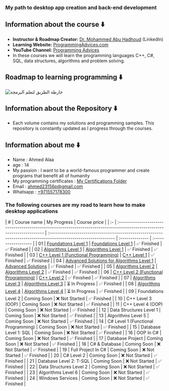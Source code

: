### My path to desktop app creation and back-end development 
## Information about the course ⬇️
* **Instructor & Roadmap Creator:** [Dr. Mohammed Abu Hadhoud](https://www.linkedin.com/in/abuhadhoud/) (LinkedIn)
* **Learning Website:** [ProgrammingAdvices.com](https://www.programmingadvices.com)
* **YouTube Channel:** [Programming Advices](https://www.youtube.com/@ProgrammingAdvices)
* In these courses we will learn the programming languages ​​C++, C#, SQL, data structures, algorithms and problem solving.
## Roadmap to learning programming ⬇️
![خارطة الطريق لتعلم البرمجة](https://github.com/user-attachments/assets/d30e2a41-2704-4d5d-a143-956c6b5670c3)

## Information about the Repository ⬇️
* Each volume contains my solutions and programming samples. This repository is constantly updated as I progress through the courses.
## Information about me ⬇️
* Name : Ahmed Alaa
* age  : 14
* My passion : I want to be a world-famous programmer and create programs that benefit all of humanity
* My programming certificates : [My Certifications Folder](./0.My%20programming%20certificates)
* Email : ahmed23156p@gmail.com <br>
* Whatsapp : [+971557178300](https://wa.me/971557178300)
### The following courses are my road to learn how to make desktop applications

| #  | Course name                                                                                                 | My Progress                                                                                               | Course price       | 
| :- | :----------------------------------------------------------------------------------------------------------------------- | :-------------------------------------------------------------------------------------------------------------- | :-------------- | :------------------ |
| 01 | [Foundations Level 1](https://programmingadvices.com/p/00316b)                                                               | [Foundations Level 1](./1.%20Foundations%20Level%201)                                                          | ✅ Finished     | ✅ Finished          |
| 02 | [Algorithms Level 1](https://programmingadvices.com/p/00316b1)                                                              | [Algorithms Level 1](./2.%20Algorithms%20Level%201)                                                           | ✅ Finished     | ✅ Finished          |
| 03 | [C++ Level 1 (Functional Programming)](https://programmingadvices.com/p/00316b11)                                         | [C++ Level 1](./3.%20C++%20LEVEL%201%20(FUNCTIONAL%20PROGRAMMING))                                             | ✅ Finished     | ✅ Finished          |
| 04 | [Advanced Solutions for Algorithms Level 1](https://programmingadvices.com/p/00316b111)                                   | [Advanced Solutions](./4.%20Advanced%20Solutions%20For%20Algorithms%20Level%201)                               | ✅ Finished     | ✅ Finished          |
| 05 | [Algorithms Level 2](https://programmingadvices.com/p/00316b11)                                                              | [Algorithms Level 2](./5.%20Algorithms%20Level%202)                                                           | ✅ Finished     | ✅ Finished          |
| 06 | [C++ Level 2 (Functional Programming)](https://programmingadvices.com/p/00316b11)                                         | [C++ Level 2](./6.%20C++%20Level%202%20(FUNCTIONS%20PROGRAMMING))                                             | ✅ Finished     | ✅ Finished          |
| 07 | [Algorithms Level 3](https://programmingadvices.com/p/00316b11)                                                              | [Algorithms Level 3](./7.%20Algorithms%20Level%203)                                                           | ⏳ In Progress  | ✅ Finished          |
| 08 | [Algorithms Level 4](https://programmingadvices.com/p/00316b11)                                                              | [Algorithms Level 4](./8.%20Algorithms%20Level%204)                                                           | ⏳ In Progress  | ✅ Finished          |
| 09 | Foundations Level 2                                                                                                      | Coming Soon                                                                                                    | ❌ Not Started | ✅ Finished          |
| 10 | C++ Level 3 (OOP)                                                                                                        | Coming Soon                                                                                                    | ❌ Not Started | ✅ Finished          |
| 11 | C++ Level 4 (OOP)                                                                                                        | Coming Soon                                                                                                    | ❌ Not Started | ✅ Finished          |
| 12 | Data Structures Level 1                                                                                                  | Coming Soon                                                                                                    | ❌ Not Started | ✅ Finished          |
| 13 | Algorithms Level 5                                                                                                      | Coming Soon                                                                                                    | ❌ Not Started | ✅ Finished          |
| 14 | C# Level 1 (Functional Programming)                                                                                      | Coming Soon                                                                                                    | ❌ Not Started | ✅ Finished          |
| 15 | Database Level 1: SQL                                                                                                    | Coming Soon                                                                                                    | ❌ Not Started | ✅ Finished          |
| 16 | OOP In C#                                                                                                                | Coming Soon                                                                                                    | ❌ Not Started | ✅ Finished          |
| 17 | Database Project                                                                                                         | Coming Soon                                                                                                    | ❌ Not Started | ✅ Finished          |
| 18 | C# & Database                                                                                                            | Coming Soon                                                                                                    | ❌ Not Started | ✅ Finished          |
| 19 | Full Project In C#                                                                                                       | Coming Soon                                                                                                    | ❌ Not Started | ✅ Finished          |
| 20 | C# Level 2                                                                                                               | Coming Soon                                                                                                    | ❌ Not Started | ✅ Finished          |
| 21 | Database Level 2: T-SQL                                                                                                  | Coming Soon                                                                                                    | ❌ Not Started | ✅ Finished          |
| 22 | Data Structures Level 2                                                                                                  | Coming Soon                                                                                                    | ❌ Not Started | ✅ Finished          |
| 23 | Algorithms Level 6                                                                                                      | Coming Soon                                                                                                    | ❌ Not Started | ✅ Finished          |
| 24 | Windows Services                                                                                                         | Coming Soon                                                                                                    | ❌ Not Started | ✅ Finished          |
